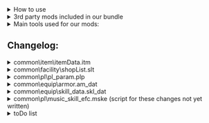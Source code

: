 <details>
<summary>How to use</summary>
  
- Download this repo and add the files to "[...]\Steam\steamapps\common\Monster Hunter World"
- That's it, you can start the game and all mods will be loaded  
</details>

<details>
<summary>3rd party mods included in our bundle</summary>
  
- Stracker's Loader - https://www.nexusmods.com/monsterhunterworld/mods/1982
- Performance Booster and Plugin Extender - https://www.nexusmods.com/monsterhunterworld/mods/3473
- Tic Rate Fix - https://www.nexusmods.com/monsterhunterworld/mods/3474
- Camera Zoom - https://www.nexusmods.com/monsterhunterworld/mods/790
- No Rain - https://www.nexusmods.com/monsterhunterworld/mods/75
- Skippable Cutscenes - https://www.nexusmods.com/monsterhunterworld/mods/5540
- Guiding Lands Gathering Indicator - https://www.nexusmods.com/monsterhunterworld/mods/1986
- Easier to spot Guiding Lands Gathering Spots - https://www.nexusmods.com/monsterhunterworld/mods/1972
- All Monster Drops Increased - https://www.nexusmods.com/monsterhunterworld/mods/6556
- Tenderizing Rebalance and Removal - https://www.nexusmods.com/monsterhunterworld/mods/5601
- Permanent Shiny Drops - https://www.nexusmods.com/monsterhunterworld/mods/3456
- Sharpening finish sound replacement__Nice Meme - https://www.nexusmods.com/monsterhunterworld/mods/345
</details>

<details>
<summary>Main tools used for our mods:</summary>

- [Synthlight's MHW Editor](https://github.com/Synthlight/MHW-Editor/releases)
- [Synthlight's MHW Editor Wiki](https://github.com/Synthlight/MHW-Editor/wiki) 
- [MHWNoChunk](https://www.nexusmods.com/monsterhunterworld/mods/411)
- [RBQL / Rainbow CSV for VS Code](https://marketplace.visualstudio.com/items?itemName=mechatroner.rainbow-csv)
- Our own scripts
- oo2core_8_win64.dll (got a backup on Google-Drive)
</details>

<h2>Changelog:</h2>

  <details>
  <summary>common\item\itemData.itm</summary>
    
  - Changed item carry limits, especially for healing items as part of the healing rework
  - You're supposed to get the max amount of items 
  - The following items are now infinite use: 
      - Blast and poison coatings, ammos (aside from para, sleep, cluster and slicing)
      - Cool drink, hot drink, whetfish fin, whetfish fin+ and well-done steak
  - Banned the following items (healing rework): <br>
   Armortalon, armorcharm, (mega) armorskin, (mega) demondrug, ancient Potion


  </details>

  <details>
  <summary>common\facility\shopList.slt</summary>
  
  - You can now get all the usable items you'll need during hunts for 1z at the shop. Crafting and cultivating plants are no longer required
  - Added (gourmet) vouchers, armor spheres, whetfish fins and Zorah Magdaros tickets to the shop

  </details>

  <details>
  <summary>common\pl\pl_param.plp</summary>

  - Gunner defense rate 0.7 => 0.55 (healing rework)
  </details>

  <details>
  <summary>common\equip\armor.am_dat</summary>
    
  - SELECT a.P1_Set_Group, a.p2_Variant, a.P3_Type, a.P4_Equip_slot,"Defense",a.Defense*3 WHERE a.Defense> 0
  </details>

  <details>
  <summary>common\equip\skill_data.skl_dat</summary>
  
  - Weakness exploit DLC nerf reverted, +15/30/50% affinity on weakspots, no softening requirement
  - Focus:
    - Charge rate changed from 95/90/85% to 92/85/80%
    - Gauge fill rate changed from 5/10/20% to 10/20/35%
  - Partbreaker changed from 10/20/30% to 20/35/50%
  - Slugger changed from 20/30/40/50/60% to 20/40/50/75/100%
  - Stamina thief from 20/30/40/50/60% to 40/60/80/110/150%
  - Latent power affinity changed from 10/20/30/40/50/60/70% to 20/30/40/50/60/75/100%
  - Agitator affinity changed from 5/5/7/7/10/15/20% to 5/6/7/8/10/15/20%
  - Peak performance attack buff changed from 5/10/20 to 10/18/25
  - Heroics:
   - Attack changed from 0/5/5/10/15/25/40% to 3/6/9/12/15/25/40%
   - Defense changed from 50/50/100/100/100/150/150 to 50/60/70/80/100/125/150
  - Marathon runner stamina usage rate changed from 85/70/50% to 75/60/50%
  - Stamina surge stamina recovery increase changed from 10/20/30% to 10/25/40%
  - Quick sheath changed from 110/120/140 to 120/140/155
  - Item prolonger changed from 10/25/50% to 33/66/100%
  - Free meal changed from 25/50/75% to 20/35/50%
  - Maximum might:
    - Affinity changed from 10/20/30/40/40% to 10/20/30/40/50% 
    - Max stamina time requirement removed (from 5/5/5/5/0s)
    - Persisting buff duration changed from 2/3/3/4/0s to 0/0/0/1/2s



  </details>
  
  <details>
  <summary>common\pl\music_skill_efc.mske (script for these changes not yet written)</summary>

  - Encore no longer extends the duration or boosts the effect of buffs
  - Duration of all songs changed to 3min/6min/12min (no maestro/maestro 1/maestro 2)
  - Made the following changes to the effects of buffs:
    - Tool Use Drain Reduced (S) from 0.75/0.75 ==> 0.8
    - Tool Use Drain Reduced (L) from 0.75/0.75 ==> 0.7
    - Elemental Attack Boost from 1.08/1.1 ==> 1.12
    - Abnormal Status Atk. Increased from 1.1/1.15 ==> 1.3
    - Defense or Attack Up (S) from 1.1/1.15 ==> 1.12
    - Defense or Attack Up (L) from 1.15/1.2 ==> 1.2
    - Recovery Speed (L) from 3/3 ==> 3
    - Blight Res Up from 5/10 ==> 10
    - Affinity Up and Health Rec. (S) from 15/20 ==> 20
    - Max Stamina Up + Recovery from 50/50 ==> 50
    - Elemental Res Boost (L) from 7/10 ==> 10
    - Health Boost (L) from 50/50 ==> 50
  - Replaced the following (S) songs with their (L) versions
    - Earplugs (S) ==> Earplugs (L)
    - Health Boost (S) from 30/30 ==> Health Boost (L)
    - Recovery Speed (S) from 2/2 ==> Recovery Speed (L)
    - Wind Pressure Negated ==> All Wind Pressure Negated
    - Elemental Res Boost (S) from 5/7 ==> Elemental Res Boost (L)
    </details>

  </details>
  <details>
  <summary>toDo list</summary>

  - Add certain decos as quest rewards
  - Change drop tables
  - hh dmg*1.35 and songs scripts
  - Armor defense & negative res scripts
  - Lance dmg*1.2 script (poke and up-poke same dmg)
  - Buff bow dragon piercer
  - Change gun ammo (pierce, spread, normal, sticky, slicing)
  - Switch axe: nerf Power Phials, buff overall dmg 
  - Fix Kulve Taroth
  - Buff clutch claw motion values
  </details>